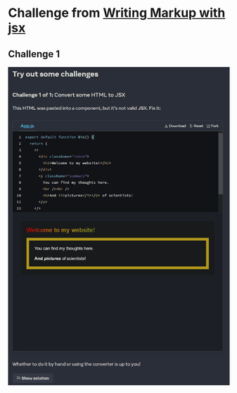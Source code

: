# Challenge from [Writing Markup with jsx](https://beta.reactjs.org/learn/writing-markup-with-jsx "link")

## Challenge 1
![screenshot](./screenshots/1.png "Demo")
